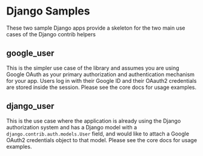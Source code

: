 # Django Samples

These two sample Django apps provide a skeleton for the two main use cases of the
Django contrib helpers

## google_user

This is the simpler use case of the library and assumes you are using Google OAuth as your primary
authorization and authentication mechanism for your app. Users log in with their Google ID and 
their OAauth2 credentials are stored inside the session. Please see the core docs for 
                                                         usage examples.
 
## django_user
 
This is the use case where the application is already using the Django authorization system and
has a Django model with a `django.contrib.auth.models.User` field, and would like to attach
a Google OAuth2 credentials object to that model. Please see the core docs for usage examples.
